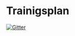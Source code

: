 # Trainigsplan

[![Gitter](https://badges.gitter.im/schweinebaer/Trainigsplan.svg)](https://gitter.im/schweinebaer/Trainigsplan?utm_source=badge&utm_medium=badge&utm_campaign=pr-badge&utm_content=badge)